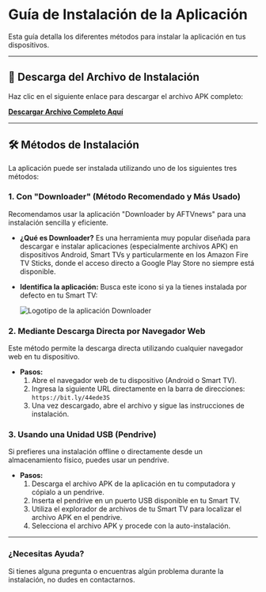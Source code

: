 # Guía de Instalación de la Aplicación

Esta guía detalla los diferentes métodos para instalar la aplicación en tus dispositivos.

---

## 🚀 Descarga del Archivo de Instalación

Haz clic en el siguiente enlace para descargar el archivo APK completo:

[**Descargar Archivo Completo Aquí**](https://bit.ly/44ede3S)

---

## 🛠️ Métodos de Instalación

La aplicación puede ser instalada utilizando uno de los siguientes tres métodos:

### 1. Con "Downloader" (Método Recomendado y Más Usado)

Recomendamos usar la aplicación "Downloader by AFTVnews" para una instalación sencilla y eficiente.

* **¿Qué es Downloader?**
    Es una herramienta muy popular diseñada para descargar e instalar aplicaciones (especialmente archivos APK) en dispositivos Android, Smart TVs y particularmente en los Amazon Fire TV Sticks, donde el acceso directo a Google Play Store no siempre está disponible.

* **Identifica la aplicación:**
    Busca este icono si ya la tienes instalada por defecto en tu Smart TV:
    
    ![Logotipo de la aplicación Downloader](https://framerusercontent.com/images/5rMAprhC2bEOncFtYwyBQA4KLc.png)
    

### 2. Mediante Descarga Directa por Navegador Web

Este método permite la descarga directa utilizando cualquier navegador web en tu dispositivo.

* **Pasos:**
    1.  Abre el navegador web de tu dispositivo (Android o Smart TV).
    2.  Ingresa la siguiente URL directamente en la barra de direcciones:
        `https://bit.ly/44ede3S`
    3.  Una vez descargado, abre el archivo y sigue las instrucciones de instalación.

### 3. Usando una Unidad USB (Pendrive)

Si prefieres una instalación offline o directamente desde un almacenamiento físico, puedes usar un pendrive.

* **Pasos:**
    1.  Descarga el archivo APK de la aplicación en tu computadora y cópialo a un pendrive.
    2.  Inserta el pendrive en un puerto USB disponible en tu Smart TV.
    3.  Utiliza el explorador de archivos de tu Smart TV para localizar el archivo APK en el pendrive.
    4.  Selecciona el archivo APK y procede con la auto-instalación.

---

### ¿Necesitas Ayuda?

Si tienes alguna pregunta o encuentras algún problema durante la instalación, no dudes en contactarnos.
